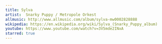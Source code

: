 ```yaml
---
title: Sylva
artist:  Snarky Puppy / Metropole Orkest
allmusic: http://www.allmusic.com/album/sylva-mw0002828888
wikipedia: https://en.wikipedia.org/wiki/Sylva_(Snarky_Puppy_album)
youtube: https://www.youtube.com/watch?v=3V5mde2INxA
starred: true
---
```

